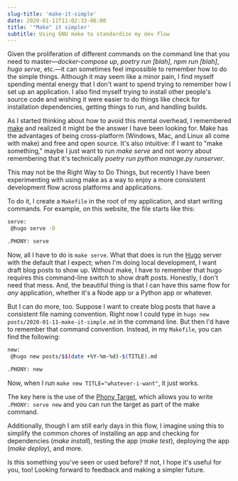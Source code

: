 ```yaml
---
slug-title: 'make-it-simple'
date: 2020-01-11T11:02:33-06:00
title: '"Make" it simpler'
subtitle: Using GNU make to standardize my dev flow
---
```


Given the proliferation of different commands on the command line that you need to master—_docker-compose up_, _poetry run [blah]_, _npm run [blah]_, _hugo serve_, etc.—it can sometimes feel impossible to remember how to do the simple things. Although it may seem like a minor pain, I find myself spending mental energy that I don't want to spend trying to remember how I set up an application. I also find myself trying to install other people's source code and wishing it were easier to do things like check for installation dependencies, getting things to run, and handling builds.

As I started thinking about how to avoid this mental overhead, I remembered [make](https://www.gnu.org/software/make/manual/make.html) and realized it might be the answer I have been looking for. Make has the advantages of being cross-platform (Windows, Mac, and Linux all come with make) and free and open source. It's also intuitive: if I want to "make something," maybe I just want to run _make serve_ and not worry about remembering that it's technically _poetry run python manage.py runserver_.

This may not be the Right Way to Do Things, but recently I have been experimenting with using make as a way to enjoy a more consistent development flow across platforms and applications.

To do it, I create a `Makefile` in the root of my application, and start writing commands. For example, on this website, the file starts like this:

```sh
serve:
 @hugo serve -D

.PHONY: serve
```

Now, all I have to do is `make serve`. What that does is run the [Hugo](https://gohugo.io) server with the default that I expect; when I'm doing local development, I want draft blog posts to show up. Without make, I have to remember that hugo requires this command-line switch to show draft posts. Honestly, I don't need that mess. And, the beautiful thing is that I can have this same flow for _any_ application, whether it's a Node app or a Python app or whatever.

But I can do more, too. Suppose I want to create blog posts that have a consistent file naming convention. Right now I could type in `hugo new posts/2020-01-11-make-it-simple.md` in the command line. But then I'd have to remember that command convention. Instead, in my `Makefile`, you can find the following:

```sh
new:
 @hugo new posts/$$(date +%Y-%m-%d)-$(TITLE).md

.PHONY: new
```

Now, when I run `make new TITLE="whatever-i-want"`, it just works.

The key here is the use of the [Phony Target](https://www.gnu.org/software/make/manual/make.html#Phony-Targets), which allows you to write `.PHONY: serve new` and you can run the target as part of the make command.

Additionally, though I am still early days in this flow, I imagine using this to simplify the common chores of installing an app and checking for dependencies (_make install_), testing the app (_make test_), deploying the app (_make deploy_), and more.

Is this something you've seen or used before? If not, I hope it's useful for you, too! Looking forward to feedback and making a simpler future.
